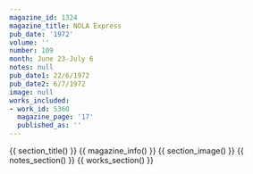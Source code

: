 ```yaml
---
magazine_id: 1324
magazine_title: NOLA Express
pub_date: '1972'
volume: ''
number: 109
month: June 23-July 6
notes: null
pub_date1: 22/6/1972
pub_date2: 6/7/1972
image: null
works_included:
- work_id: 5360
  magazine_page: '17'
  published_as: ''
---
```


{{ section_title() }}
{{ magazine_info() }}
{{ section_image() }}
{{ notes_section() }}
{{ works_section() }}
